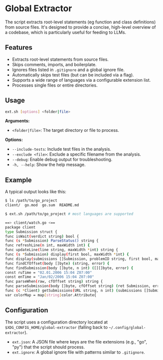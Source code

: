 # Global Extractor

The script extracts root-level statements (eg function and class definitions) from source files. It's designed to provide a concise, high-level overview of a codebase, which is particularly useful for feeding to LLMs.

## Features

- Extracts root-level statements from source files.
- Skips comments, imports, and boilerplate.
- Ignores files listed in `.gitignore` and a global ignore file.
- Automatically skips test files (but can be included via a flag).
- Supports a wide range of languages via a configurable extension list.
- Processes single files or entire directories.

## Usage

```bash
ext.sh [options] <folder|file>
```

**Arguments:**

-   `<folder|file>`: The target directory or file to process.

**Options:**

-   `--include-tests`: Include test files in the analysis.
-   `--exclude <file>`: Exclude a specific filename from the analysis.
-   `--debug`: Enable debug output for troubleshooting.
-   `-h, --help`: Show the help message.

## Example

A typical output looks like this:
```bash
$ ls /path/to/go_project
client/  go.mod  go.sum  README.md

$ ext.sh /path/to/go_project # most languages are supported

==> client/watch.go <==
package client
type Submission struct {
func isWait(verdict string) bool {
func (s *Submission) ParseStatus() string {
func refreshLine(n int, maxWidth int) {
func updateLine(line string, maxWidth *int) string {
func (s *Submission) display(first bool, maxWidth *int) {
func display(submissions []Submission, problemID string, first bool, maxWidth *int, line bool) {
func findCfOffset(body []byte) (string, error) {
func findSubmission(body []byte, n int) ([][]byte, error) {
const ruTime = "02.01.2006 15:04 Z07:00"
const enTime = "Jan/02/2006 15:04 Z07:00"
func parseWhen(raw, cfOffset string) string {
func parseSubmission(body []byte, cfOffset string) (ret Submission, err error) {
func (c *Client) getSubmissions(URL string, n int) (submissions []Submission, err error) {
var colorMap = map[string]color.Attribute{
```

## Configuration

The script uses a configuration directory located at `$XDG_CONFIG_HOME/global-extractor` (falling back to `~/.config/global-extractor`).

-   `ext.json`: A JSON file where keys are the file extensions (e.g., "go", "py") that the script should process.
-   `ext.ignore`: A global ignore file with patterns similar to `.gitignore`.
